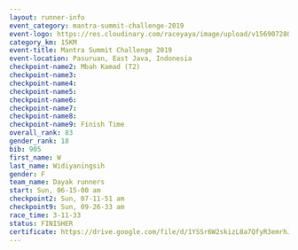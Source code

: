 ```yaml
---
layout: runner-info 
event_category: mantra-summit-challenge-2019 
event-logo: https://res.cloudinary.com/raceyaya/image/upload/v1569072809/logo/mantra-image_segrbx.jpg
category_km: 15KM 
event-title: Mantra Summit Challenge 2019 
event-location: Pasuruan, East Java, Indonesia 
checkpoint-name2: Mbah Kamad (T2) 
checkpoint-name3: 
checkpoint-name4: 
checkpoint-name5: 
checkpoint-name6: 
checkpoint-name7: 
checkpoint-name8: 
checkpoint-name9: Finish Time
overall_rank: 83
gender_rank: 18
bib: 905
first_name: W
last_name: Widiyaningsih
gender: F
team_name: Dayak runners
start: Sun, 06-15-00 am
checkpoint2: Sun, 07-11-51 am
checkpoint9: Sun, 09-26-33 am
race_time: 3-11-33
status: FINISHER
certificate: https://drive.google.com/file/d/1YSSr6W2skizL8a7QfyR3emrhJBiQxPlN/view?usp=sharing
---
```

